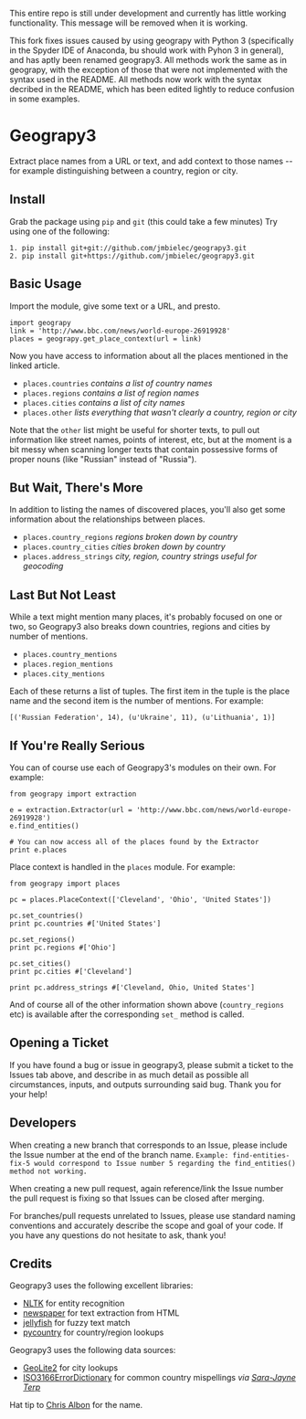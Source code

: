This entire repo is still under development and currently has little working functionality.  This message will be removed when it is working.


This fork fixes issues caused by using geograpy with Python 3 (specifically in the Spyder IDE of Anaconda, bu should work with Pyhon 3 in general), and has aptly been renamed geograpy3. All methods work the same as in geograpy, with the exception of those that were not implemented with the syntax used in the README.  All methods now work with the syntax decribed in the README, which has been edited lightly to reduce confusion in some examples. 

Geograpy3
========

Extract place names from a URL or text, and add context to those names -- for 
example distinguishing between a country, region or city. 

## Install

Grab the package using `pip` and `git` (this could take a few minutes)
Try using one of the following:

    1. pip install git+git://github.com/jmbielec/geograpy3.git 
    2. pip install git+https://github.com/jmbielec/geograpy3.git 

## Basic Usage

Import the module, give some text or a URL, and presto.

    import geograpy
    link = 'http://www.bbc.com/news/world-europe-26919928'
    places = geograpy.get_place_context(url = link)

Now you have access to information about all the places mentioned in the linked 
article. 

* `places.countries` _contains a list of country names_
* `places.regions` _contains a list of region names_
* `places.cities` _contains a list of city names_
* `places.other` _lists everything that wasn't clearly a country, region or city_

Note that the `other` list might be useful for shorter texts, to pull out 
information like street names, points of interest, etc, but at the moment is 
a bit messy when scanning longer texts that contain possessive forms of proper 
nouns (like "Russian" instead of "Russia").

## But Wait, There's More

In addition to listing the names of discovered places, you'll also get some 
information about the relationships between places.

* `places.country_regions` _regions broken down by country_
* `places.country_cities` _cities broken down by country_
* `places.address_strings` _city, region, country strings useful for geocoding_

## Last But Not Least

While a text might mention many places, it's probably focused on one or two, so 
Geograpy3 also breaks down countries, regions and cities by number of mentions.

* `places.country_mentions`
* `places.region_mentions`
* `places.city_mentions`

Each of these returns a list of tuples. The first item in the tuple is the place 
name and the second item is the number of mentions. For example:

    [('Russian Federation', 14), (u'Ukraine', 11), (u'Lithuania', 1)]  

## If You're Really Serious

You can of course use each of Geograpy3's modules on their own. For example:

    from geograpy import extraction

    e = extraction.Extractor(url = 'http://www.bbc.com/news/world-europe-26919928')
    e.find_entities()

    # You can now access all of the places found by the Extractor
    print e.places

Place context is handled in the `places` module. For example:

    from geograpy import places

    pc = places.PlaceContext(['Cleveland', 'Ohio', 'United States'])
    
    pc.set_countries()
    print pc.countries #['United States']

    pc.set_regions()
    print pc.regions #['Ohio']

    pc.set_cities()
    print pc.cities #['Cleveland']

    print pc.address_strings #['Cleveland, Ohio, United States']

And of course all of the other information shown above (`country_regions` etc) 
is available after the corresponding `set_` method is called.


## Opening a Ticket

If you have found a bug or issue in geograpy3, please submit a ticket to the Issues tab above, and describe in as much detail as possible all circumstances, inputs, and outputs surrounding said bug.  Thank you for your help!


## Developers

When creating a new branch that corresponds to an Issue, please include the Issue number at the end of the branch name.
`Example: find-entities-fix-5 would correspond to Issue number 5 regarding the find_entities() method not working.`

When creating a new pull request, again reference/link the Issue number the pull request is fixing so that Issues can be closed after merging.

For branches/pull requests unrelated to Issues, please use standard naming conventions and accurately describe the scope and goal of your code.  If you have any questions do not hesitate to ask, thank you!


## Credits

Geograpy3 uses the following excellent libraries:

* [NLTK](http://www.nltk.org/) for entity recognition
* [newspaper](https://github.com/codelucas/newspaper) for text extraction from HTML
* [jellyfish](https://github.com/sunlightlabs/jellyfish) for fuzzy text match
* [pycountry](https://pypi.python.org/pypi/pycountry) for country/region lookups

Geograpy3 uses the following data sources:

* [GeoLite2](http://dev.maxmind.com/geoip/geoip2/geolite2/) for city lookups
* [ISO3166ErrorDictionary](https://github.com/bodacea/countryname/blob/master/countryname/databases/ISO3166ErrorDictionary.csv) for common country mispellings _via [Sara-Jayne Terp](https://github.com/bodacea)_

Hat tip to [Chris Albon](https://github.com/chrisalbon) for the name.
